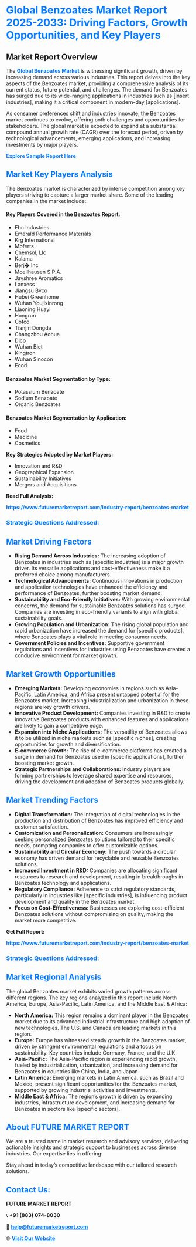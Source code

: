 <h1 style="color: #007BFF;">Global Benzoates Market Report 2025-2033: Driving Factors, Growth Opportunities, and Key Players</h1>

<section id="overview">
<h2>Market Report Overview</h2>
<p>The <a href="https://www.futuremarketreport.com/industry-report/benzoates-market" style="color: #007BFF; text-decoration: none;"><strong>Global Benzoates Market</strong></a> is witnessing significant growth, driven by increasing demand across various industries. This report delves into the key aspects of the Benzoates market, providing a comprehensive analysis of its current status, future potential, and challenges. The demand for Benzoates has surged due to its wide-ranging applications in industries such as [insert industries], making it a critical component in modern-day [applications].</p>
<p>As consumer preferences shift and industries innovate, the Benzoates market continues to evolve, offering both challenges and opportunities for stakeholders. The global market is expected to expand at a substantial compound annual growth rate (CAGR) over the forecast period, driven by technological advancements, emerging applications, and increasing investments by major players.</p>
</section>

<section id="overview">
<p><a href="https://www.futuremarketreport.com/request-sample/reportId=29477" style="color: #007BFF; text-decoration: none;"><strong>Explore Sample Report Here</strong></a></p>
</section>

<section id="key-players">
<h2 style="color: #007BFF;">Market Key Players Analysis</h2>
<p>The Benzoates market is characterized by intense competition among key players striving to capture a larger market share. Some of the leading companies in the market include:</p>
<h4>Key Players Covered in the Benzoates Report:</h4>
<ul><li>Fbc Industries</li><li>Emerald Performance Materials</li><li>Krg International</li><li>Mbferts</li><li>Chemsol, Llc</li><li>Kalama</li><li>Berj� Inc</li><li>Moellhausen S.P.A.</li><li>Jayshree Aromatics</li><li>Lanxess</li><li>Jiangsu Bvco</li><li>Hubei Greenhome</li><li>Wuhan Youjixinrong</li><li>Liaoning Huayi</li><li>Hongrun</li><li>Cofco</li><li>Tianjin Dongda</li><li>Changzhou Aohua</li><li>Dico</li><li>Wuhan Biet</li><li>Kingtron</li><li>Wuhan Sinocon</li><li>Ecod</li></ul>
<h4>Benzoates Market Segmentation by Type:</h4>
<ul><li>Potassium Benzoate</li><li>Sodium Benzoate</li><li>Organic Benzoates</li></ul>

<h4>Benzoates Market Segmentation by Application:</h4>
<ul><li>Food</li><li>Medicine</li><li>Cosmetics</li></ul>
<p><strong>Key Strategies Adopted by Market Players:</strong></p>
<ul>
<li>Innovation and R&D</li>
<li>Geographical Expansion</li>
<li>Sustainability Initiatives</li>
<li>Mergers and Acquisitions</li>
</ul>
</section>

<section>
<p><strong>Read Full Analysis: </strong></p><a href="https://www.futuremarketreport.com/industry-report/benzoates-market" style="color: #007BFF; text-decoration: none;"><strong>https://www.futuremarketreport.com/industry-report/benzoates-market</strong></a>
<h3 style="color: #007BFF;">Strategic Questions Addressed:</h3>
</section>

<section id="driving-factors">
<h2 style="color: #007BFF;">Market Driving Factors</h2>
<ul>
<li><strong>Rising Demand Across Industries:</strong> The increasing adoption of Benzoates in industries such as [specific industries] is a major growth driver. Its versatile applications and cost-effectiveness make it a preferred choice among manufacturers.</li>
<li><strong>Technological Advancements:</strong> Continuous innovations in production and application technologies have enhanced the efficiency and performance of Benzoates, further boosting market demand.</li>
<li><strong>Sustainability and Eco-Friendly Initiatives:</strong> With growing environmental concerns, the demand for sustainable Benzoates solutions has surged. Companies are investing in eco-friendly variants to align with global sustainability goals.</li>
<li><strong>Growing Population and Urbanization:</strong> The rising global population and rapid urbanization have increased the demand for [specific products], where Benzoates plays a vital role in meeting consumer needs.</li>
<li><strong>Government Policies and Incentives:</strong> Supportive government regulations and incentives for industries using Benzoates have created a conducive environment for market growth.</li>
</ul>
</section>

<section id="growth-opportunities">
<h2 style="color: #007BFF;">Market Growth Opportunities</h2>
<ul>
<li><strong>Emerging Markets:</strong> Developing economies in regions such as Asia-Pacific, Latin America, and Africa present untapped potential for the Benzoates market. Increasing industrialization and urbanization in these regions are key growth drivers.</li>
<li><strong>Innovative Product Development:</strong> Companies investing in R&D to create innovative Benzoates products with enhanced features and applications are likely to gain a competitive edge.</li>
<li><strong>Expansion into Niche Applications:</strong> The versatility of Benzoates allows it to be utilized in niche markets such as [specific niches], creating opportunities for growth and diversification.</li>
<li><strong>E-commerce Growth:</strong> The rise of e-commerce platforms has created a surge in demand for Benzoates used in [specific applications], further boosting market growth.</li>
<li><strong>Strategic Partnerships and Collaborations:</strong> Industry players are forming partnerships to leverage shared expertise and resources, driving the development and adoption of Benzoates products globally.</li>
</ul>
</section>

<section id="trending-factors">
<h2 style="color: #007BFF;">Market Trending Factors</h2>
<ul>
<li><strong>Digital Transformation:</strong> The integration of digital technologies in the production and distribution of Benzoates has improved efficiency and customer satisfaction.</li>
<li><strong>Customization and Personalization:</strong> Consumers are increasingly seeking personalized Benzoates solutions tailored to their specific needs, prompting companies to offer customizable options.</li>
<li><strong>Sustainability and Circular Economy:</strong> The push towards a circular economy has driven demand for recyclable and reusable Benzoates solutions.</li>
<li><strong>Increased Investment in R&D:</strong> Companies are allocating significant resources to research and development, resulting in breakthroughs in Benzoates technology and applications.</li>
<li><strong>Regulatory Compliance:</strong> Adherence to strict regulatory standards, particularly in industries like [specific industries], is influencing product development and quality in the Benzoates market.</li>
<li><strong>Focus on Cost-Effectiveness:</strong> Businesses are exploring cost-efficient Benzoates solutions without compromising on quality, making the market more competitive.</li>
</ul>
</section>

<section>
<p><strong>Get Full Report: </strong></p><a href="https://www.futuremarketreport.com/industry-report/benzoates-market" style="color: #007BFF; text-decoration: none;"><strong>https://www.futuremarketreport.com/industry-report/benzoates-market</strong></a>
<h3 style="color: #007BFF;">Strategic Questions Addressed:</h3>
</section>


<section id="regional-analysis">
<h2 style="color: #007BFF;">Market Regional Analysis</h2>
<p>The global Benzoates market exhibits varied growth patterns across different regions. The key regions analyzed in this report include North America, Europe, Asia-Pacific, Latin America, and the Middle East & Africa:</p>
<ul>
<li><strong>North America:</strong> This region remains a dominant player in the Benzoates market due to its advanced industrial infrastructure and high adoption of new technologies. The U.S. and Canada are leading markets in this region.</li>
<li><strong>Europe:</strong> Europe has witnessed steady growth in the Benzoates market, driven by stringent environmental regulations and a focus on sustainability. Key countries include Germany, France, and the U.K.</li>
<li><strong>Asia-Pacific:</strong> The Asia-Pacific region is experiencing rapid growth, fueled by industrialization, urbanization, and increasing demand for Benzoates in countries like China, India, and Japan.</li>
<li><strong>Latin America:</strong> Emerging markets in Latin America, such as Brazil and Mexico, present significant opportunities for the Benzoates market, supported by growing industrial activities and investments.</li>
<li><strong>Middle East & Africa:</strong> The region’s growth is driven by expanding industries, infrastructure development, and increasing demand for Benzoates in sectors like [specific sectors].</li>
</ul>
</section>

<footer>
<h2 style="color: #007BFF;">About FUTURE MARKET REPORT</h2>
<p>We are a trusted name in market research and advisory services, delivering actionable insights and strategic support to businesses across diverse industries. Our expertise lies in offering:</p>

<p>Stay ahead in today’s competitive landscape with our tailored research solutions.</p>

<h2 style="color: #007BFF;">Contact Us:</h2>
<p><strong>FUTURE MARKET REPORT</strong></p>
<p>📞 <strong>+91 (883) 074-8030</strong></p>
<p>📧 <strong><a href="mailto:help@futuremarketreport.com" style="color: #007BFF;">help@futuremarketreport.com</a></strong></p>
<p>🌐 <strong><a href="https://www.futuremarketreport.com/" style="color: #007BFF;">Visit Our Website</a></strong></p>
</footer>